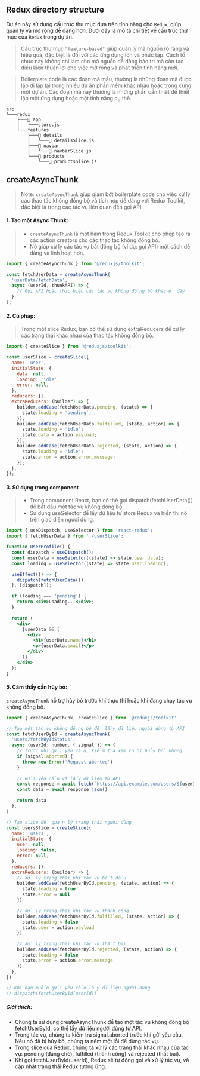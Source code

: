 ## Redux directory structure

Dự án này sử dụng cấu trúc thư mục dựa trên tính năng cho `Redux`, giúp quản lý và mở rộng dễ dàng hơn. Dưới đây là mô tả chi tiết về cấu trúc thư mục của `Redux` trong dự án.

> Cấu trúc thư mục `"feature-based"` giúp quản lý mã nguồn rõ ràng và hiệu quả, đặc biệt là đối với các ứng dụng lớn và phức tạp. Cách tổ chức này không chỉ làm cho mã nguồn dễ dàng bảo trì mà còn tạo điều kiện thuận lợi cho việc mở rộng và phát triển tính năng mới.

> Boilerplate code là các đoạn mã mẫu, thường là những đoạn mã được lặp đi lặp lại trong nhiều dự án phần mềm khác nhau hoặc trong cùng một dự án. Các đoạn mã này thường là những phần cần thiết để thiết lập một ứng dụng hoặc một tính năng cụ thể.



```plaintext
src
└───redux
    ├───📁 app
    │   └───store.js
    └───features
        ├───📁 details
        │   └───📄 detailsSlice.js
        ├───📁 navbar
        │   └───📄 navbarSlice.js
        └───📁 products
            └───📄 productsSlice.js

```
## createAsyncThunk

>Note: `createAsyncThunk` giúp giảm bớt boilerplate code cho việc xử lý các thao tác không đồng bộ và tích hợp dễ dàng với Redux Toolkit, đặc biệt là trong các tác vụ liên quan đến gọi API.


#### 1. Tạo một Async Thunk:
> - `createAsyncThunk` là một hàm trong Redux Toolkit cho phép tạo ra các action creators cho các thao tác không đồng bộ.
> - Nó giúp xử lý các tác vụ bất đồng bộ (ví dụ: gọi API) một cách dễ dàng và linh hoạt hơn.

```jsx
import { createAsyncThunk } from '@reduxjs/toolkit';

const fetchUserData = createAsyncThunk(
  'userData/fetchData',
  async (userId, thunkAPI) => {
    // Gọi API hoặc thực hiện các tác vụ không đồng bộ khác ở đây
  }
);
```
#### 2. Cú pháp:
> Trong một slice Redux, bạn có thể sử dụng extraReducers để xử lý các trạng thái khác nhau của thao tác không đồng bộ.

```jsx
import { createSlice } from '@reduxjs/toolkit';

const userSlice = createSlice({
  name: 'user',
  initialState: {
    data: null,
    loading: 'idle',
    error: null,
  },
  reducers: {},
  extraReducers: (builder) => {
    builder.addCase(fetchUserData.pending, (state) => {
      state.loading = 'pending';
    });
    builder.addCase(fetchUserData.fulfilled, (state, action) => {
      state.loading = 'idle';
      state.data = action.payload;
    });
    builder.addCase(fetchUserData.rejected, (state, action) => {
      state.loading = 'idle';
      state.error = action.error.message;
    });
  },
});
```
#### 3. Sử dụng trong component
> - Trong component React, bạn có thể gọi dispatch(fetchUserData()) để bắt đầu một tác vụ không đồng bộ.
> - Sử dụng useSelector để lấy dữ liệu từ store Redux và hiển thị nó trên giao diện người dùng.

```jsx
import { useDispatch, useSelector } from 'react-redux';
import { fetchUserData } from './userSlice';

function UserProfile() {
  const dispatch = useDispatch();
  const userData = useSelector((state) => state.user.data);
  const loading = useSelector((state) => state.user.loading);

  useEffect(() => {
    dispatch(fetchUserData());
  }, [dispatch]);

  if (loading === 'pending') {
    return <div>Loading...</div>;
  }

  return (
    <div>
      {userData && (
        <div>
          <h1>{userData.name}</h1>
          <p>{userData.email}</p>
        </div>
      )}
    </div>
  );
}
```

#### 5. Cảm thấy cần hủy bỏ:
`createAsyncThunk` hỗ trợ hủy bỏ trước khi thực thi hoặc khi đang chạy tác vụ không đồng bộ.

```jsx
import { createAsyncThunk, createSlice } from '@reduxjs/toolkit'

// Tạo một tác vụ không đồng bộ để lấy dữ liệu người dùng từ API
const fetchUserById = createAsyncThunk(
  'users/fetchByIdStatus',
  async (userId: number, { signal }) => {
    // Trước khi gửi yêu cầu, kiểm tra xem có bị hủy bỏ không
    if (signal.aborted) {
      throw new Error('Request aborted')
    }
    
    // Gửi yêu cầu và lấy dữ liệu từ API
    const response = await fetch(`https://api.example.com/users/${userId}`, { signal })
    const data = await response.json()

    return data
  },
)

// Tạo slice để quản lý trạng thái người dùng
const usersSlice = createSlice({
  name: 'users',
  initialState: {
    user: null,
    loading: false,
    error: null,
  },
  reducers: {},
  extraReducers: (builder) => {
    // Xử lý trạng thái khi tác vụ bắt đầu
    builder.addCase(fetchUserById.pending, (state, action) => {
      state.loading = true
      state.error = null
    })

    // Xử lý trạng thái khi tác vụ thành công
    builder.addCase(fetchUserById.fulfilled, (state, action) => {
      state.loading = false
      state.user = action.payload
    })

    // Xử lý trạng thái khi tác vụ thất bại
    builder.addCase(fetchUserById.rejected, (state, action) => {
      state.loading = false
      state.error = action.error.message
    })
  },
})

// Khi bạn muốn gửi yêu cầu lấy dữ liệu người dùng
// dispatch(fetchUserById(userId))
```
##### Giải thích:

- Chúng ta sử dụng createAsyncThunk để tạo một tác vụ không đồng bộ fetchUserById, có thể lấy dữ liệu người dùng từ API.
- Trong tác vụ, chúng ta kiểm tra signal.aborted trước khi gửi yêu cầu. Nếu nó đã bị hủy bỏ, chúng ta ném một lỗi để dừng tác vụ.
- Trong slice của Redux, chúng ta xử lý các trạng thái khác nhau của tác vụ: pending (đang chờ), fulfilled (thành công) và rejected (thất bại).
- Khi gọi fetchUserById(userId), Redux sẽ tự động gọi và xử lý tác vụ, và cập nhật trạng thái Redux tương ứng.